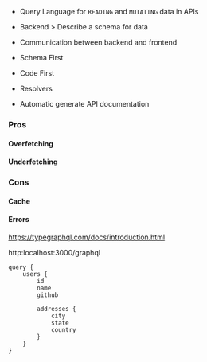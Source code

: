 - Query Language  for `READING` and `MUTATING` data in APIs
- Backend > Describe a schema for data

- Communication between backend and frontend

- Schema First
- Code First

- Resolvers 
- Automatic generate API documentation

### Pros

#### Overfetching

#### Underfetching


### Cons

#### Cache
#### Errors


https://typegraphql.com/docs/introduction.html


http:localhost:3000/graphql

```gql
query {
	users {
		id
		name
		github

		addresses {
			city
			state
			country
		}
	}
}
```